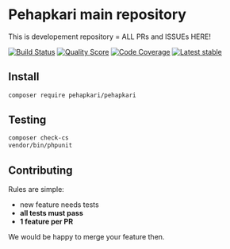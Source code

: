 # Pehapkari main repository

This is developement repository = ALL PRs and ISSUEs HERE!

[![Build Status](https://img.shields.io/travis/Pehapkari/Pehapkari.svg?style=flat-square)](https://travis-ci.org/Pehapkari/Pehapkari)
[![Quality Score](https://img.shields.io/scrutinizer/g/Pehapkari/Pehapkari.svg?style=flat-square)](https://scrutinizer-ci.com/g/Pehapkari/Pehapkari)
[![Code Coverage](https://img.shields.io/scrutinizer/coverage/g/Pehapkari/Pehapkari.svg?style=flat-square)](https://scrutinizer-ci.com/g/Pehapkari/Pehapkari)
[![Latest stable](https://img.shields.io/packagist/v/pehapkari/pehapkari.svg?style=flat-square)](https://packagist.org/packages/pehapkari/pehapkari)


## Install

```bash
composer require pehapkari/pehapkari
```


## Testing

```bash
composer check-cs
vendor/bin/phpunit
```


## Contributing

Rules are simple:

- new feature needs tests
- **all tests must pass**
- **1 feature per PR**

We would be happy to merge your feature then.
